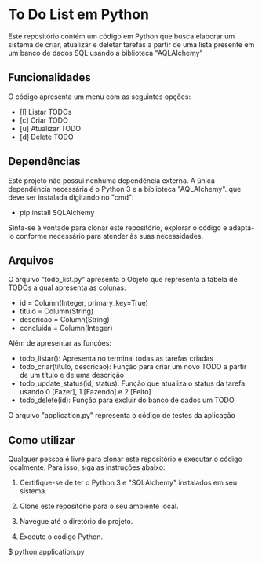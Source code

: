 # To Do List em Python

Este repositório contém um código em Python que busca elaborar um sistema de criar, atualizar e deletar tarefas a partir de uma lista presente em um banco de dados SQL usando a biblioteca "AQLAIchemy"

## Funcionalidades

O código apresenta um menu com as seguintes opções:

 - [l] Listar TODOs
 - [c] Criar TODO
 - [u] Atualizar TODO
 - [d] Delete TODO

## Dependências

Este projeto não possui nenhuma dependência externa. A única dependência necessária é o Python 3 e a biblioteca "AQLAIchemy". que deve ser instalada digitando no "cmd":

 - pip install SQLAlchemy

Sinta-se à vontade para clonar este repositório, explorar o código e adaptá-lo conforme necessário para atender às suas necessidades.

## Arquivos

O arquivo "todo_list.py" apresenta o Objeto que representa a tabela de TODOs a qual apresenta as colunas:

 - id = Column(Integer, primary_key=True)
 - titulo = Column(String)
 - descricao = Column(String)
 - concluida = Column(Integer)

Além de apresentar as funções:
 - todo_listar(): Apresenta no terminal todas as tarefas criadas
 - todo_criar(titulo, descricao): Função para criar um novo TODO a partir de um título e de uma descrição
 - todo_update_status(id, status): Função que atualiza o status da tarefa usando 0 [Fazer], 1 [Fazendo] e 2 [Feito]
 - todo_delete(id): Função para excluir do banco de dados um TODO

O arquivo "application.py" representa o código de testes da aplicação

## Como utilizar

Qualquer pessoa é livre para clonar este repositório e executar o código localmente. Para isso, siga as instruções abaixo:

1. Certifique-se de ter o Python 3 e "SQLAlchemy" instalados em seu sistema.
2. Clone este repositório para o seu ambiente local.

3. Navegue até o diretório do projeto.

4. Execute o código Python.

$ python application.py
